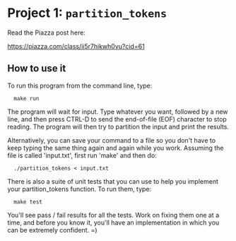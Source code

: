 # Project 1: `partition_tokens`

Read the Piazza post here:

https://piazza.com/class/ii5r7hikwh0vu?cid=61

## How to use it

To run this program from the command line, type:
```
  make run
```

The program will wait for input. Type whatever you want, followed by a new
line, and then press CTRL-D to send the end-of-file (EOF) character to stop
reading. The program will then try to partition the input and print the
results.

Alternatively, you can save your command to a file so you don't have to keep
typing the same thing again and again while you work. Assuming the file is
called 'input.txt', first run 'make' and then do:
```
  ./partition_tokens < input.txt
```

There is also a suite of unit tests that you can use to help you implement
your partition_tokens function. To run them, type:
```
  make test
```

You'll see pass / fail results for all the tests. Work on fixing them one at a
time, and before you know it, you'll have an implementation in which you can
be extremely confident. =)
